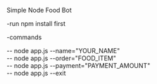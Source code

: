 Simple Node Food Bot

-run npm install first

-commands 

-- node app.js --name="YOUR_NAME" <br />
-- node app.js --order="FOOD_ITEM" <br />
-- node app.js --payment="PAYMENT_AMOUNT" <br />
-- node app.js --exit